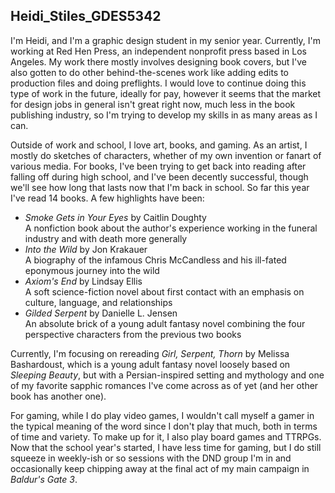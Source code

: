 ## Heidi_Stiles_GDES5342

I'm Heidi, and I'm a graphic design student in my senior year. Currently, I'm working at Red Hen Press, an independent nonprofit press based in Los Angeles. My work there mostly involves designing book covers, but I've also gotten to do other behind-the-scenes work like adding edits to production files and doing preflights. I would love to continue doing this type of work in the future, ideally for pay, however it seems that the market for design jobs in general isn't great right now, much less in the book publishing industry, so I'm trying to develop my skills in as many areas as I can.

Outside of work and school, I love art, books, and gaming. As an artist, I mostly do sketches of characters, whether of my own invention or fanart of various media. For books, I've been trying to get back into reading after falling off during high school, and I've been decently successful, though we'll see how long that lasts now that I'm back in school. So far this year I've read 14 books. A few highlights have been:

* _Smoke Gets in Your Eyes_ by Caitlin Doughty  
   A nonfiction book about the author's experience working in the funeral industry and with death more generally
* _Into the Wild_ by Jon Krakauer  
   A biography of the infamous Chris McCandless and his ill-fated eponymous journey into the wild
* _Axiom's End_ by Lindsay Ellis  
   A soft science-fiction novel about first contact with an emphasis on culture, language, and relationships
* _Gilded Serpent_ by Danielle L. Jensen  
   An absolute brick of a young adult fantasy novel combining the four perspective characters from the previous two books

Currently, I'm focusing on rereading _Girl, Serpent, Thorn_ by Melissa Bashardoust, which is a young adult fantasy novel loosely based on _Sleeping Beauty_, but with a Persian-inspired setting and mythology and one of my favorite sapphic romances I've come across as of yet (and her other book has another one).

For gaming, while I do play video games, I wouldn't call myself a gamer in the typical meaning of the word since I don't play that much, both in terms of time and variety. To make up for it, I also play board games and TTRPGs. Now that the school year's started, I have less time for gaming, but I do still squeeze in weekly-ish or so sessions with the DND group I'm in and occasionally keep chipping away at the final act of my main campaign in _Baldur's Gate 3_.
